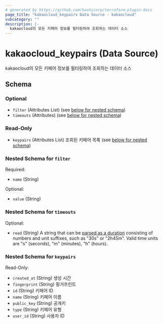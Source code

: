 ```yaml
---
# generated by https://github.com/hashicorp/terraform-plugin-docs
page_title: "kakaocloud_keypairs Data Source - kakaocloud"
subcategory: ""
description: |-
  kakaocloud의 모든 키페어 정보를 필터링하여 조회하는 데이터 소스
---
```


# kakaocloud_keypairs (Data Source)

kakaocloud의 모든 키페어 정보를 필터링하여 조회하는 데이터 소스



<!-- schema generated by tfplugindocs -->
## Schema

### Optional

- `filter` (Attributes List) (see [below for nested schema](#nestedatt--filter))
- `timeouts` (Attributes) (see [below for nested schema](#nestedatt--timeouts))

### Read-Only

- `keypairs` (Attributes List) 조회된 키페어 목록 (see [below for nested schema](#nestedatt--keypairs))

<a id="nestedatt--filter"></a>
### Nested Schema for `filter`

Required:

- `name` (String)

Optional:

- `value` (String)


<a id="nestedatt--timeouts"></a>
### Nested Schema for `timeouts`

Optional:

- `read` (String) A string that can be [parsed as a duration](https://pkg.go.dev/time#ParseDuration) consisting of numbers and unit suffixes, such as "30s" or "2h45m". Valid time units are "s" (seconds), "m" (minutes), "h" (hours).


<a id="nestedatt--keypairs"></a>
### Nested Schema for `keypairs`

Read-Only:

- `created_at` (String) 생성 시간
- `fingerprint` (String) 핑거프린트
- `id` (String) 키페어 ID
- `name` (String) 키페어 이름
- `public_key` (String) 공개키
- `type` (String) 키페어 유형
- `user_id` (String) 사용자 ID

